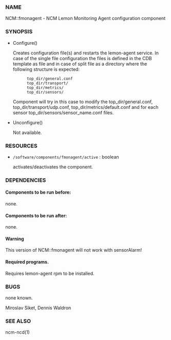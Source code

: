 ### NAME

NCM::fmonagent - NCM Lemon Monitoring Agent configuration component

### SYNOPSIS

- Configure()

    Creates configuration file(s) and restarts the lemon-agent service.
    In case of the single file configuration the files
    is defined in the CDB template as file and in case of split file as
    a directory where the following structure is expected:

            top_dir/general.conf
            top_dir/transport/
            top_dir/metrics/
            top_dir/sensors/

    Component will try in this case to modify the top\_dir/general.conf,
    top\_dir/transport/udp.conf, top\_dir/metrics/default.conf and for each
    sensor top\_dir/sensors/sensor\_name.conf files.

- Unconfigure()

    Not available.

### RESOURCES

- `/software/components/fmonagent/active`     : boolean

    activates/deactivates the component.

### DEPENDENCIES

#### Components to be run before:

none.

#### Components to be run after:

none.

#### Warning

This version of NCM::fmonagent will not work with sensorAlarm!

#### Required programs.

Requires lemon-agent rpm to be installed.

### BUGS

none known.

Miroslav Siket, Dennis Waldron

### SEE ALSO

ncm-ncd(1)
